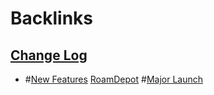 
# Backlinks
## [Change Log](<Change Log.md>)
- #[New Features](<New Features.md>) [RoamDepot](<RoamDepot.md>) #[Major Launch](<Major Launch.md>)

